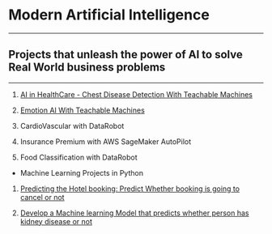 # Modern Artificial Intelligence  
---
## Projects that unleash the power of AI to solve Real World business problems 
---
1. [AI in HealthCare - Chest Disease Detection With Teachable Machines](https://teachablemachine.withgoogle.com/models/51m9nmioQ/)

2. [Emotion AI With Teachable Machines](https://teachablemachine.withgoogle.com/models/ILuyfBO_9/)

3. CardioVascular with DataRobot

4. Insurance Premium with AWS SageMaker AutoPilot

5. Food Classification with DataRobot  


- Machine Learning Projects in Python  

1. [Predicting the Hotel booking: Predict Whether booking is going to cancel or not](https://github.com/jesussantana/Modern-Artificial-Intelligence/blob/main/notebooks/Predicting%20the%20Hotel%20booking/ML_hotel_booking_Prediction_deploy.ipynb)  

2. [Develop a Machine learning Model that predicts whether person has kidney disease or not](https://github.com/jesussantana/Modern-Artificial-Intelligence/blob/main/notebooks/%20Predict%20status%20of%20Chronic%20kidney%20disease/ML_chronic_Kidney_disease-deploy.ipynb)
